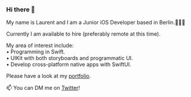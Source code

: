 ### Hi there 👋

My name is Laurent and I am a Junior iOS Developer based in Berlin.👨🏻‍💻   

Currently I am available to hire (preferably remote at this time).   

My area of interest include:  
• Programming in Swift.  
• UIKit with both storyboards and programmatic UI.  
• Develop cross-platform native apps with SwiftUI.  

Please have a look at my [portfolio](https://github.com/multitudes/portfolio/blob/master/README.md). 

📫 You can DM me on [Twitter](https://twitter.com/wrmultitudes)!
<!--

If you can't get enough of me I collected some more links [here](https://linktr.ee/LaurentBrusa)!
**multitudes/multitudes** is a ✨ _special_ ✨ repository because its `README.md` (this file) appears on your GitHub profile.

Here are some ideas to get you started:

- 🔭 I’m currently working on ...
- 🌱 I’m currently learning ...
- 👯 I’m looking to collaborate on ...
- 🤔 I’m looking for help with ...
- 💬 Ask me about ...
- 📫 How to reach me: ...
- 😄 Pronouns: ...
- ⚡ Fun fact: ...
-->
